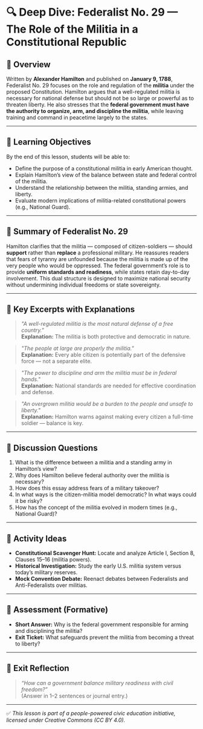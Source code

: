# 🔍 Deep Dive: Federalist No. 29 — The Role of the Militia in a Constitutional Republic

## 🧭 Overview

Written by **Alexander Hamilton** and published on **January 9, 1788**, Federalist No. 29 focuses on the role and regulation of the **militia** under the proposed Constitution. Hamilton argues that a well-regulated militia is necessary for national defense but should not be so large or powerful as to threaten liberty. He also stresses that the **federal government must have the authority to organize, arm, and discipline the militia**, while leaving training and command in peacetime largely to the states.

---

## 🎯 Learning Objectives

By the end of this lesson, students will be able to:  
- Define the purpose of a constitutional militia in early American thought.  
- Explain Hamilton’s view of the balance between state and federal control of the militia.  
- Understand the relationship between the militia, standing armies, and liberty.  
- Evaluate modern implications of militia-related constitutional powers (e.g., National Guard).

---

## 📘 Summary of Federalist No. 29

Hamilton clarifies that the militia — composed of citizen-soldiers — should **support** rather than **replace** a professional military. He reassures readers that fears of tyranny are unfounded because the militia is made up of the very people who would be oppressed. The federal government’s role is to provide **uniform standards and readiness**, while states retain day-to-day involvement. This dual structure is designed to maximize national security without undermining individual freedoms or state sovereignty.

---

## 📖 Key Excerpts with Explanations

> *"A well-regulated militia is the most natural defense of a free country."*  
**Explanation:** The militia is both protective and democratic in nature.

> *"The people at large are properly the militia."*  
**Explanation:** Every able citizen is potentially part of the defensive force — not a separate elite.

> *"The power to discipline and arm the militia must be in federal hands."*  
**Explanation:** National standards are needed for effective coordination and defense.

> *"An overgrown militia would be a burden to the people and unsafe to liberty."*  
**Explanation:** Hamilton warns against making every citizen a full-time soldier — balance is key.

---

## 💬 Discussion Questions

1. What is the difference between a militia and a standing army in Hamilton’s view?  
2. Why does Hamilton believe federal authority over the militia is necessary?  
3. How does this essay address fears of a military takeover?  
4. In what ways is the citizen-militia model democratic? In what ways could it be risky?  
5. How has the concept of the militia evolved in modern times (e.g., National Guard)?

---

## 🧪 Activity Ideas

- **Constitutional Scavenger Hunt:** Locate and analyze Article I, Section 8, Clauses 15–16 (militia powers).  
- **Historical Investigation:** Study the early U.S. militia system versus today’s military reserves.  
- **Mock Convention Debate:** Reenact debates between Federalists and Anti-Federalists over militias.

---

## 📎 Assessment (Formative)

- **Short Answer:** Why is the federal government responsible for arming and disciplining the militia?  
- **Exit Ticket:** What safeguards prevent the militia from becoming a threat to liberty?

---

## 🏁 Exit Reflection

> *“How can a government balance military readiness with civil freedom?”*  
(Answer in 1–2 sentences or journal entry.)

---

✅ *This lesson is part of a people-powered civic education initiative, licensed under Creative Commons (CC BY 4.0).*
